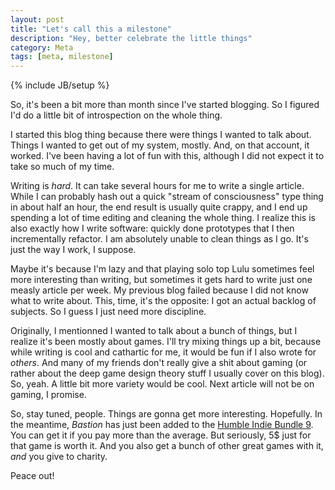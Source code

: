 ```yaml
---
layout: post
title: "Let's call this a milestone"
description: "Hey, better celebrate the little things"
category: Meta
tags: [meta, milestone]
---
```

{% include JB/setup %}

So, it's been a bit more than month since I've started blogging. So I figured I'd do a little bit of introspection on the whole thing.

<!-- more -->

I started this blog thing because there were things I wanted to talk about. Things I wanted to get out of my system, mostly. And, on that account, it worked. I've been having a lot of fun with this, although I did not expect it to take so much of my time.

Writing is _hard_. It can take several hours for me to write a single article. While I can probably hash out a quick "stream of consciousness" type thing in about half an hour, the end result is usually quite crappy, and I end up spending a lot of time editing and cleaning the whole thing. I realize this is also exactly how I write software: quickly done prototypes that I then incrementally refactor. I am absolutely unable to clean things as I go. It's just the way I work, I suppose.

Maybe it's because I'm lazy and that playing solo top Lulu sometimes feel more interesting than writing, but sometimes it gets hard to write just one measly article per week. My previous blog failed because I did not know what to write about. This, time, it's the opposite: I got an actual backlog of subjects. So I guess I just need more discipline.

Originally, I mentionned I wanted to talk about a bunch of things, but I realize it's been mostly about games. I'll try mixing things up a bit, because while writing is cool and cathartic for me, it would be fun if I also wrote for _others_. And many of my friends don't really give a shit about gaming (or rather about the deep game design theory stuff I usually cover on this blog). So, yeah. A little bit more variety would be cool. Next article will not be on gaming, I promise.

So, stay tuned, people. Things are gonna get more interesting. Hopefully. In the meantime, _Bastion_ has just been added to the [Humble Indie Bundle 9](https://www.humblebundle.com/). You can get it if you pay more than the average. But seriously, 5$ just for that game is worth it. And you also get a bunch of other great games with it, _and_ you give to charity. 

Peace out!